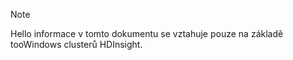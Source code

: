 > [!NOTE]
> Hello informace v tomto dokumentu se vztahuje pouze na základě tooWindows clusterů HDInsight.
> 
> 

